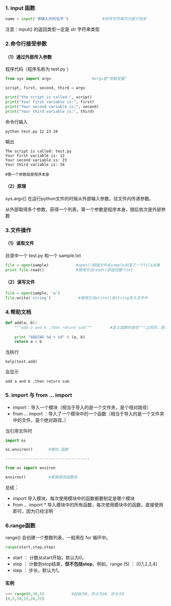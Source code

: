 ### 1. input 函数

```python
name = input('请输入你的名字')               #括号字符串内为提示信息
```

注意：input() 的返回类型一定是 str 字符串类型



### 2.命令行接受参数

#### （1）通过外部传入参数

程序代码（程序名称为 test.py ）

```python
from sys import argv                  #argv是“参数变量”

script, first, second, third = argv

print("the script is called:", script)
print("Your first variable is:", first)
print("Your second variable is:", second)
print("Your third variable is:", third)

```

命令行输入

```shell
python test.py 12 23 34
```

输出

```shell
The script is called: test.py
Your first variable is: 12
Your second variable is: 23
Your third variable is: 34

#第一个参数就是程序本身
```



#### （2）原理

 sys.argv[] 在运行python文件的时候从外部输入参数，往文件内传递参数。

从外部取得多个参数，获得一个列表，第一个参数是程序本身，随后依次是外部参数



### 3.文件操作

#### （1）读取文件

目录中一个 test.py 和一个 sample.txt

```python
file = open(sample)            #open()根据文件名sample创造了一个file对象
print file.read()              #使用方法read()即返回整个txt
```

#### （2）读写文件

```python
file = open(sample, 'w')
file.write('string')            #使用方法write()将string写入文件中
```



### 4.帮助文档

```python
def add(a, b):
    """add a and b ,then return sum"""        #定义函数时放在"""之间的，即是帮助文档
    
	print "ADDING %d + %d" % (a, b)
    return a + b

```

当执行

```shell
help(test.add)
```

会显示

```shell
add a and b ,then return sum
```



### 5. import 与 from ... import 

- import：导入一个模块（相当于导入的是一个文件夹，是个相对路径）
- from ... import ：导入了一个模块中的一个函数（相当于导入的是一个文件夹中的文件，是个绝对路径。）

当引用文件时

```python
import os

os.environ()       #模块.函数

-------------------------------------

from os import environ

environ()          #直接使用函数名
```

总结：

- import 导入模块，每次使用模块中的函数都要制定是哪个模块
- from ... import * 导入模块中的所有函数，每次使用模块中的函数，直接使用即可，因为已经注明



### 6.range函数

 range() 会创建一个整数列表，一般用在 for 循环中。

```python
range(start,stop,step)
```

- start ： 计数从start开始，默认为0。
- stop ： 计数到stop结束，**但不包括stop**。例如，range (5) ： [0,1,2,3,4]
- step ： 步长，默认为1。

#### 实例

```python
>>> range(0,30,5)            #起始为0，终点为30，步长为5
[0,5,10,15,20,25]
```

